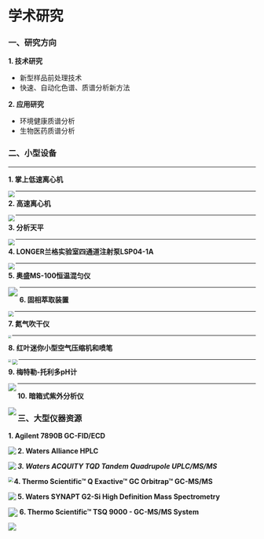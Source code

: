 # 学术研究

### 一、研究方向

**1. 技术研究**

- 新型样品前处理技术
- 快速、自动化色谱、质谱分析新方法

**2. 应用研究**

- 环境健康质谱分析
- 生物医药质谱分析

### 二、小型设备

------

**1. 掌上低速离心机**

<img src="../image/minicentrifugator.jpg" style="zoom:80%;" align='left' >

------

**2. 高速离心机**

<img src="../image/centrifugator.jpg" style="zoom:80%;" align='left' >

------

**3. 分析天平**

<img src="../image/balance.jpg" style="zoom:80%;" align='left' >

------
**4. LONGER兰格实验室四通道注射泵LSP04-1A**

<img src="../image/Longer LSP04-1A.jpg" style="zoom:80%;" align='left' >

------
**5. 奥盛MS-100恒温混匀仪**

<img src="../image/MS-100.jpg" style="zoom:120%;" align='left' >

------
**6. 固相萃取装置**

<img src="../image/SPE.jpg" style="zoom:67%;" align='left' >

------
**7. 氮气吹干仪**

<img src="../image/N2.png" style="zoom:40%;" align='left'>

------
**8. 红叶迷你小型空气压缩机和喷笔**

<img src="../image/Taiwan leaves.jpg" style="zoom:40%;" align='left'>

<img src="../image/aribrush.jpg" style="zoom:70%;" align='left'>

------
**9. 梅特勒-托利多pH计**

<img src="../image/pH.jpg" style="zoom:100%;" align='left'>

------
**10. 暗箱式紫外分析仪**

<img src="../image/UV.jpg" style="zoom:100%;" align='left'>

### 三、大型仪器资源

**1. Agilent 7890B GC-FID/ECD**

<img src="../image/7890b_7693_730x730_lg_11040.png" style="zoom:100%;" align='left'>

**2. Waters Alliance HPLC**

<img src="../image/Alliance-PLUS-HPLC-with-RI-PDA-ELSD-Detectors.jpg" style="zoom:100%;" align='left'>

***3. Waters ACQUITY TQD Tandem Quadrupole UPLC/MS/MS***

<img src="../image/Xevo_TQ-S_MS_with_Acquity_UHPLC_LCMSMS.jpg" style="zoom:60%;" align='left'>

**4. Thermo Scientific™ Q Exactive™ GC Orbitrap™ GC-MS/MS**

<img src="../image/QExactive-GCMSMS-Orbitrap-with-Autosampler-frontangle-1335x1183.webp" style="zoom:100%;" align='left'>

**5. Waters SYNAPT G2-Si High Definition Mass Spectrometry**

<img src="../image/overview_synaptg2hdms.jpg" style="zoom:120%;" align='left'>

**6. Thermo Scientific™ TSQ 9000 - GC-MS/MS System**

<img src="../image/tsq-9000-trace-1300-as-1310-right-1300x1300.jpg-650.webp" style="zoom:100%;" align='left'>

